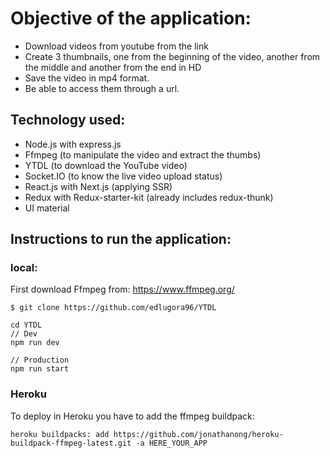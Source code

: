 # Objective of the application:

- Download videos from youtube from the link
- Create 3 thumbnails, one from the beginning of the video, another from the middle and another from the end in HD
- Save the video in mp4 format.
- Be able to access them through a url.

## Technology used:

- Node.js with express.js
- Ffmpeg (to manipulate the video and extract the thumbs)
- YTDL (to download the YouTube video)
- Socket.IO (to know the live video upload status)
- React.js with Next.js (applying SSR)
- Redux with Redux-starter-kit (already includes redux-thunk)
- UI material

## Instructions to run the application:

### local:

First download Ffmpeg from:
https://www.ffmpeg.org/

```
$ git clone https://github.com/edlugora96/YTDL

cd YTDL
// Dev
npm run dev

// Production
npm run start
```

### Heroku

To deploy in Heroku you have to add the ffmpeg buildpack:

```
heroku buildpacks: add https://github.com/jonathanong/heroku-buildpack-ffmpeg-latest.git -a HERE_YOUR_APP
```
